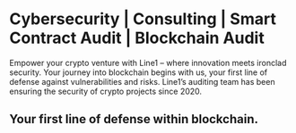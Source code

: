 # Cybersecurity | Consulting | Smart Contract Audit | Blockchain Audit
Empower your crypto venture with Line1 – where innovation meets ironclad security. Your journey into blockchain begins with us, your first line of defense against vulnerabilities and risks. Line1’s auditing team has been ensuring the security of crypto projects since 2020.

## Your first line of defense within blockchain.

